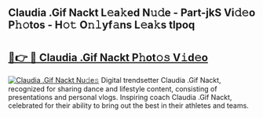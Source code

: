 ## Claudia .Gif Nackt L𝚎a𝚔ed N𝚞𝚍e - Part-jkS Vi𝚍𝚎o P𝚑𝚘tos - H𝚘𝚝 O𝚗𝚕yf𝚊ns L𝚎a𝚔s tlpoq

# <h2><a href="http://kf6jwlw.oniu.top/?m=Claudia+.Gif+Nackt">🔗👉 🔴 Claudia .Gif Nackt P𝚑ot𝚘𝚜 V𝚒d𝚎o</a></h2>

[![Claudia .Gif Nackt Nu𝚍e𝚜](https://i.imgur.com/0qMVB7G.gif)](http://kf6jwlw.oniu.top/?m=Claudia+.Gif+Nackt)
Digital trendsetter Claudia .Gif Nackt, recognized for sharing dance and lifestyle content, consisting of presentations and personal vlogs. Inspiring coach Claudia .Gif Nackt, celebrated for their ability to bring out the best in their athletes and teams.  

